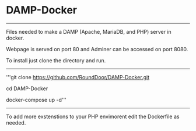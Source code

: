 # DAMP-Docker
------
Files needed to make a DAMP (Apache, MariaDB, and PHP) server in docker.

Webpage is served on port 80 and Adminer can be accessed on port 8080.

To install just clone the directory and run.

------

'''git clone https://github.com/RoundDoor/DAMP-Docker.git 

cd DAMP-Docker  

docker-compose up -d''' 

-------

To add more exstenstions to your PHP envimorent edit the Dockerfile as needed. 


